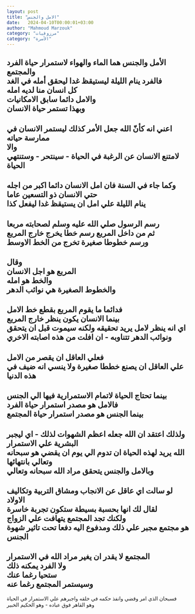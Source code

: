 ```yaml
---
layout: post
title: "الامل والجنس"
date:   2024-04-10T00:00:01+03:00
author: "Mahmoud Marzouk"
category: "مرزوقيات"
category: "الأسرة"
---
```



الأمل والجنس هما الماء والهواء لاستمرار حياة الفرد
والمجتمع  
فالفرد ينام الليلة ليستيقظ غدا ليحقق أمله في
الغد  
كل انسان منا لديه امله  
والامل دائما سابق الامكانيات  
وبهذا تستمر حياة الانسان  
-  
اعني انه كأنّ الله جعل الأمر كذلك ليستمر الانسان في
ممارسة حياته  
والا  
لامتنع الانسان عن الرغبة في الحياة - سينتحر - وستنتهي
الحياة  
-  
وكما جاء في السنة فان امل الانسان دائما اكبر من
اجله  
حتي الانسان ذو التسعين عاما  
ينام الليلة علي امل ان يستيقظ غدا ليفعل كذا  
-  
رسم الرسول صلي الله عليه وسلم لصحابته مربعا  
ثم من داخل المربع رسم خطا يخرج خارج المربع  
ورسم خطوطا صغيرة تخرج من الخط الاوسط  
-  
وقال  
المربع هو اجل الانسان  
والخط هو امله  
والخطوط الصغيرة هي نوائب الدهر  
-  
فدائما ما يقوم المربع بقطع خط الامل  
بينما الانسان يكون ينظر خارج المربع  
اي انه ينظر لامل يريد تحقيقه ولكنه سيموت قبل ان
يتحقق  
ونوائب الدهر تتناوبه - ان افلت من هذه اصابته
الاخري  
-  
فعلي العاقل ان يقصر من الامل  
علي العاقل ان يصنع خططا صغيرة ولا ينسي انه ضيف في هذه
الدنيا  
-  
بينما تحتاج الحياة لاتمام الاستمرارية فيها الي
الجنس  
فالامل هو مصدر استمرار حياة الفرد  
بينما الجنس هو مصدر استمرار حياة المجتمع  
-  
ولذلك اعتقد ان الله جعله اعظم الشهوات لذلك - اي ليجبر
البشرية علي الاستمرار  
الله يريد لهذه الحياة ان تدوم الي يوم ان يقضي هو سبحانه
وتعالي بانتهائها  
وبالامل والجنس يتحقق مراد الله سبحانه وتعالي  
-  
لو سالت اي عاقل عن الانجاب ومشاق التربية وتكاليف
الاولاد  
لقال لك انها بحسبة بسيطة ستكون تجربة خاسرة  
ولكنك تجد المجتمع يتهافت علي الزواج  
هو مجتمع مجبر علي ذلك ومدفوع اليه دفعا تحت تاثير شهوة
الجنس  
-  
المجتمع لا يقدر ان يغير مراد الله في الاستمرار  
ولا الفرد يمكنه ذلك  
ستحيا رغما عنك  
وسيستمر المجتمع رغما عنه  
-  
فسبحان الذي امر وقضي وانفذ حكمه في خلقه واجبرهم علي
الاستمرار في الحياة  
وهو القاهر فوق عباده - وهو الحكيم الخبير

